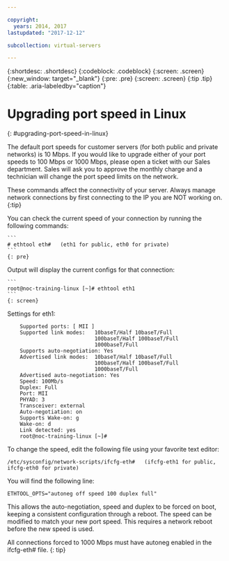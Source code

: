 ```yaml
---

copyright:
  years: 2014, 2017
lastupdated: "2017-12-12"

subcollection: virtual-servers

---
```


{:shortdesc: .shortdesc}
{:codeblock: .codeblock}
{:screen: .screen}
{:new_window: target="_blank"}
{:pre: .pre}
{:screen: .screen}
{:tip .tip}
{:table: .aria-labeledby="caption"}

# Upgrading port speed in Linux
{: #upgrading-port-speed-in-linux}

The default port speeds for customer servers (for both public and private networks) is 10 Mbps. If you would like to upgrade either of your port speeds to 100 Mbps or 1000 Mbps, please open a ticket with our Sales department. Sales will ask you to approve the monthly charge and a technician will change the port speed limits on the network.

These commands affect the connectivity of your server. Always manage network connections by first connecting to the IP you are NOT working on.
{:tip}

You can check the current speed of your connection by running the following commands:

    ```
    # ethtool eth#   (eth1 for public, eth0 for private)
    ```
    {: pre}

Output will display the current configs for that connection:

    ```
    root@noc-training-linux [~]# ethtool eth1
    ```
    {: screen}

Settings for eth1:

        Supported ports: [ MII ]
        Supported link modes:   10baseT/Half 10baseT/Full
                                100baseT/Half 100baseT/Full
                                1000baseT/Full
        Supports auto-negotiation: Yes
        Advertised link modes:  10baseT/Half 10baseT/Full
                                100baseT/Half 100baseT/Full
                                1000baseT/Full
        Advertised auto-negotiation: Yes
        Speed: 100Mb/s
        Duplex: Full
        Port: MII
        PHYAD: 3
        Transceiver: external
        Auto-negotiation: on
        Supports Wake-on: g
        Wake-on: d
        Link detected: yes
        root@noc-training-linux [~]#

To change the speed, edit the following file using your favorite text editor:

    /etc/sysconfig/network-scripts/ifcfg-eth#   (ifcfg-eth1 for public, ifcfg-eth0 for private)

You will find the following line:

    ETHTOOL_OPTS="autoneg off speed 100 duplex full"

This allows the auto-negotiation, speed and duplex to be forced on boot, keeping a consistent configuration through a reboot.
The speed can be modified to match your new port speed. This requires a network reboot before the new speed is used.

All connections forced to 1000 Mbps must have autoneg enabled in the ifcfg-eth# file.
{: tip}
